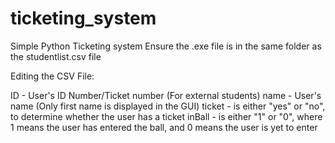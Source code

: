 # ticketing_system
Simple Python Ticketing system
Ensure the .exe file is in the same folder as the studentlist.csv file

Editing the CSV File:

ID - User's ID Number/Ticket number (For external students)
name - User's name (Only first name is displayed in the GUI)
ticket - is either "yes" or "no", to determine whether the user has a ticket
inBall - is either "1" or "0", where 1 means the user has entered the ball, and 0 means the user is yet to enter

